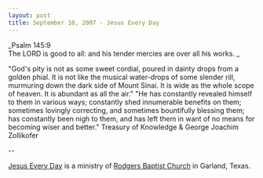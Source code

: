 ```yaml
---
layout: post
title: September 10, 2007 - Jesus Every Day
---
```


_Psalm 145:9  
The LORD is good to all: and his tender mercies are over all his
works. _

"God's pity is not as some sweet cordial, poured in dainty drops
from a golden phial. It is not like the musical water-drops of some
slender rill, murmuring down the dark side of Mount Sinai. It is wide
as the whole scope of heaven. It is abundant as all the air." "He has
constantly revealed himself to them in various ways; constantly shed
innumerable benefits on them; sometimes lovingly correcting, and
sometimes bountifully blessing them; has constantly been nigh to
them, and has left them in want of no means for becoming wiser and
better." Treasury of Knowledge & George Joachim Zollikofer

 --

<a href=http://jesuseveryday.net>Jesus Every Day</a> is a ministry of <a href=http://rodgersbaptist.net>Rodgers Baptist Church</a> in Garland, Texas.
